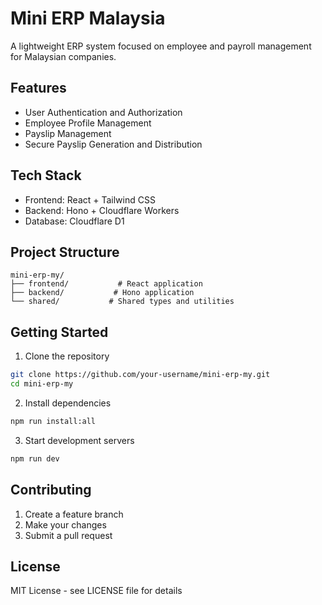 # Mini ERP Malaysia

A lightweight ERP system focused on employee and payroll management for Malaysian companies.

## Features

- User Authentication and Authorization
- Employee Profile Management
- Payslip Management
- Secure Payslip Generation and Distribution

## Tech Stack

- Frontend: React + Tailwind CSS
- Backend: Hono + Cloudflare Workers
- Database: Cloudflare D1

## Project Structure

```
mini-erp-my/
├── frontend/           # React application
├── backend/           # Hono application
└── shared/           # Shared types and utilities
```

## Getting Started

1. Clone the repository
```bash
git clone https://github.com/your-username/mini-erp-my.git
cd mini-erp-my
```

2. Install dependencies
```bash
npm run install:all
```

3. Start development servers
```bash
npm run dev
```

## Contributing

1. Create a feature branch
2. Make your changes
3. Submit a pull request

## License

MIT License - see LICENSE file for details